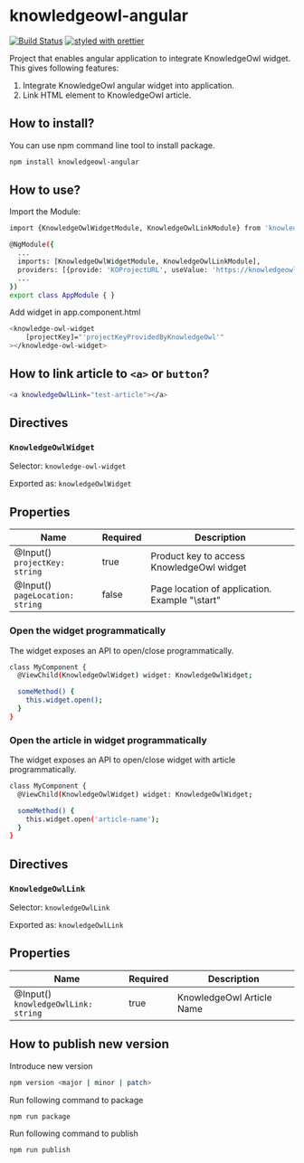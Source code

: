 # knowledgeowl-angular

[![Build Status](https://travis-ci.org/scheduleonce/knowledgeowl-angular.svg?branch=master)](https://travis-ci.org/scheduleonce/knowledgeowl-angular)
[![styled with prettier](https://img.shields.io/badge/styled_with-prettier-ff69b4.svg)](https://github.com/prettier/prettier)

Project that enables angular application to integrate KnowledgeOwl widget. This gives following features:

1. Integrate KnowledgeOwl angular widget into application.
2. Link HTML element to KnowledgeOwl article.

## How to install?

You can use npm command line tool to install package.

```sh
npm install knowledgeowl-angular
```

## How to use?

Import the Module:

```sh
import {KnowledgeOwlWidgetModule, KnowledgeOwlLinkModule} from 'knowledgeowl-angular';

@NgModule({
  ...
  imports: [KnowledgeOwlWidgetModule, KnowledgeOwlLinkModule],
  providers: [{provide: 'KOProjectURL', useValue: 'https://knowledgeowlurl.com'}]
  ...
})
export class AppModule { }
```

Add widget in app.component.html

```sh
<knowledge-owl-widget
    [projectKey]="'projectKeyProvidedByKnowledgeOwl'"
></knowledge-owl-widget>
```

## How to link article to `<a>` or `button`?

```sh
<a knowledgeOwlLink="test-article"></a>
```

## Directives

### `KnowledgeOwlWidget`

Selector: `knowledge-owl-widget`

Exported as: `knowledgeOwlWidget`

## Properties

| Name                                 | Required | Description                                    |
| ------------------------------------ | -------- | ---------------------------------------------- |
| @Input() <br/>`projectKey: string`   | true     | Product key to access KnowledgeOwl widget      |
| @Input() <br/>`pageLocation: string` | false    | Page location of application. Example "\start" |

### Open the widget programmatically

The widget exposes an API to open/close programmatically.

```sh
class MyComponent {
  @ViewChild(KnowledgeOwlWidget) widget: KnowledgeOwlWidget;

  someMethod() {
    this.widget.open();
  }
}
```

### Open the article in widget programmatically

The widget exposes an API to open/close widget with article programmatically.

```sh
class MyComponent {
  @ViewChild(KnowledgeOwlWidget) widget: KnowledgeOwlWidget;

  someMethod() {
    this.widget.open('article-name');
  }
}
```

## Directives

### `KnowledgeOwlLink`

Selector: `knowledgeOwlLink`

Exported as: `knowledgeOwlLink`

## Properties

| Name                                     | Required | Description               |
| ---------------------------------------- | -------- | ------------------------- |
| @Input() <br/>`knowledgeOwlLink: string` | true     | KnowledgeOwl Article Name |


## How to publish new version 

Introduce new version

```bash
npm version <major | minor | patch>
```

Run following command to package

```bash
npm run package
```

Run following command to publish

```bash
npm run publish
```

